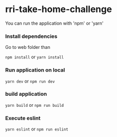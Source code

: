 # rri-take-home-challenge

You can run the application with 'npm' or 'yarn'

### Install dependencies
Go to web folder  than 

``` npm install ```
or
``` yarn install ```

### Run application on local
``` yarn dev ``` or 
``` npm run dev ```

### build application
``` yarn build ``` or 
``` npm run build ```

### Execute eslint
``` yarn eslint ``` or 
``` npm run eslint ```

